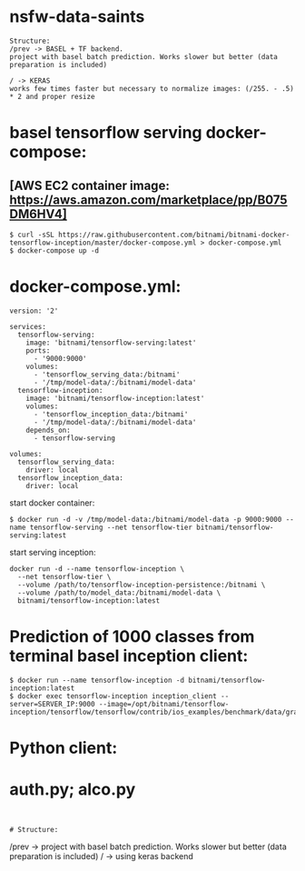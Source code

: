 # nsfw-data-saints
```
Structure:
/prev -> BASEL + TF backend.
project with basel batch prediction. Works slower but better (data preparation is included)

/ -> KERAS
works few times faster but necessary to normalize images: (/255. - .5) * 2 and proper resize
```

# basel tensorflow serving docker-compose:

## [AWS EC2 container image: https://aws.amazon.com/marketplace/pp/B075DM6HV4]
```
$ curl -sSL https://raw.githubusercontent.com/bitnami/bitnami-docker-tensorflow-inception/master/docker-compose.yml > docker-compose.yml
$ docker-compose up -d
```


# docker-compose.yml:
```
version: '2'

services:
  tensorflow-serving:
    image: 'bitnami/tensorflow-serving:latest'
    ports:
      - '9000:9000'
    volumes:
      - 'tensorflow_serving_data:/bitnami'
      - '/tmp/model-data/:/bitnami/model-data'
  tensorflow-inception:
    image: 'bitnami/tensorflow-inception:latest'
    volumes:
      - 'tensorflow_inception_data:/bitnami'
      - '/tmp/model-data/:/bitnami/model-data'
    depends_on:
      - tensorflow-serving

volumes:
  tensorflow_serving_data:
    driver: local
  tensorflow_inception_data:
    driver: local
```


start docker container:
```
$ docker run -d -v /tmp/model-data:/bitnami/model-data -p 9000:9000 --name tensorflow-serving --net tensorflow-tier bitnami/tensorflow-serving:latest
```

start serving inception:
```
docker run -d --name tensorflow-inception \
  --net tensorflow-tier \
  --volume /path/to/tensorflow-inception-persistence:/bitnami \
  --volume /path/to/model_data:/bitnami/model-data \
  bitnami/tensorflow-inception:latest
```

# Prediction of 1000 classes from terminal basel inception client:
```
$ docker run --name tensorflow-inception -d bitnami/tensorflow-inception:latest
$ docker exec tensorflow-inception inception_client --server=SERVER_IP:9000 --image=/opt/bitnami/tensorflow-inception/tensorflow/tensorflow/contrib/ios_examples/benchmark/data/grace_hopper.jpg
```


# Python client:
# auth.py; alco.py
```


# Structure:

```
/prev -> project with basel batch prediction. Works slower but better (data preparation is included)
/ -> using keras backend 
```
